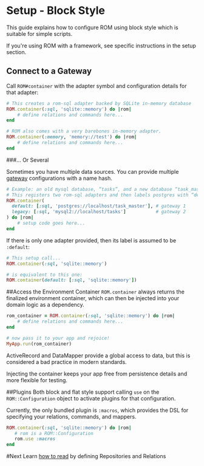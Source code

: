 # Setup - Block Style

This guide explains how to configure ROM using block style which is suitable
for simple scripts.

If you're using ROM with a framework, see specific instructions in the setup
section.

## Connect to a Gateway

Call `ROM#container` with the adapter symbol and configuration details for that adapter:

```ruby
# This creates a rom-sql adapter backed by SQLite in-memory database
ROM.container(:sql, 'sqlite::memory') do |rom|
    # define relations and commands here...
end

# ROM also comes with a very barebones in-memory adapter.
ROM.container(:memory, 'memory://test') do |rom|
    # define relations and commands here...
end
```

###... Or Several

Sometimes you have multiple data sources. You can provide multiple
[gateway](http://rom-rb.org/introduction/glossary/#gateway) configurations with a name hash.

```ruby
# Example: an old mysql database, “tasks”, and a new database “task_master”
# This registers two rom-sql adapters and then labels postgres with “default” and mysql with “legacy”
ROM.container(
  default: [:sql, 'postgres://localhost/task_master'], # gateway 1
  legacy: [:sql, 'mysql2://localhost/tasks']           # gateway 2
) do |rom|
    # setup code goes here...
end
```

If there is only one adapter provided, then its label is assumed to be `:default`:

```ruby
# This setup call...
ROM.container(:sql, 'sqlite::memory')

# is equivalent to this one:
ROM.container(default: [:sql, 'sqlite::memory'])
```

##Access the Environment Container
`ROM.container` always returns the finalized environment container, which can then be
injected into your domain logic as a dependency.

```ruby
rom_container = ROM.container(:sql, 'sqlite::memory') do |rom|
    # define relations and commands here...
end

# now pass it to your app and rejoice!
MyApp.run(rom_container)
```

<aside class="well">
  <p>ActiveRecord and DataMapper provide a global access to data, but this is considered a bad practice in
  modern standards.</p>
  <p>Injecting the container keeps your app free from persistence details and more flexible for testing.</p>
</aside>

##Plugins
Both block and flat style support calling `use` on the `ROM::Configuration` object to activate plugins for
that configuration.

Currently, the only bundled plugin is `:macros`, which provides the DSL for specifying your relations,
commands, and mappers.

```ruby
ROM.container(:sql, 'sqlite::memory') do |rom|
   # rom is a ROM::Configuration
   rom.use :macros
end
```


#Next
Learn [how to read](/learn/basics/read) by defining Repositories and Relations
